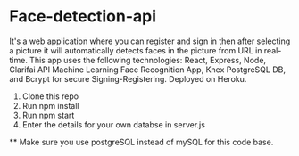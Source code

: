 # Face-detection-api

It's a web application where you can register and sign in then after selecting a picture it will automatically detects faces in the picture from URL in real-time.
This app uses the following technologies:
React, Express, Node, Clarifai API Machine Learning Face Recognition App, Knex PostgreSQL DB, and Bcrypt for secure Signing-Registering. Deployed on Heroku.

1. Clone this repo
2. Run npm install
3. Run npm start
4. Enter the details for your own databse in server.js

** Make sure you use postgreSQL instead of mySQL for this code base.
